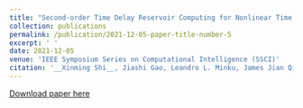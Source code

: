 ```yaml
---
title: "Second-order Time Delay Reservoir Computing for Nonlinear Time Series Problems"
collection: publications
permalink: /publication/2021-12-05-paper-title-number-5
excerpt: ' '
date: 2021-12-05
venue: 'IEEE Symposium Series on Computational Intelligence (SSCI)'
citation: '__Xinming Shi__, Jiashi Gao, Leandro L. Minku, James Jian Qiao Yu  and Xin Yao, "Second-order Time Delay Reservoir Computing for Nonlinear Time Series Problems," <i>2021 IEEE Symposium Series on Computational Intelligence (SSCI)<i>, Orlando, FL, USA, 2021, pp. 1-8, doi: 10.1109/SSCI50451.2021.9659913.'
---
```

 

[Download paper here](https://ieeexplore.ieee.org/abstract/document/9659913)

